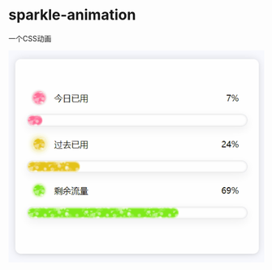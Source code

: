 # sparkle-animation

一个CSS动画

![效果图](https://github.com/naichazhenhaohe/sparkle-animation/blob/master/img/%E7%94%9F%E6%88%90%E7%BB%93%E6%9E%9C.gif)
